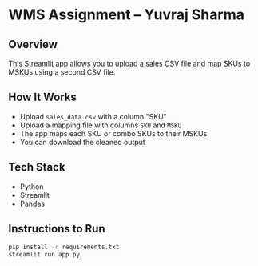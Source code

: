 # WMS Assignment – Yuvraj Sharma

## Overview
This Streamlit app allows you to upload a sales CSV file and map SKUs to MSKUs using a second CSV file.

## How It Works
- Upload `sales_data.csv` with a column "SKU"
- Upload a mapping file with columns `SKU` and `MSKU`
- The app maps each SKU or combo SKUs to their MSKUs
- You can download the cleaned output

## Tech Stack
- Python
- Streamlit
- Pandas

## Instructions to Run
```bash
pip install -r requirements.txt
streamlit run app.py
```